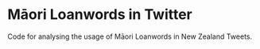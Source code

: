 # Māori Loanwords in Twitter
Code for analysing the usage of Māori Loanwords in New Zealand Tweets.


